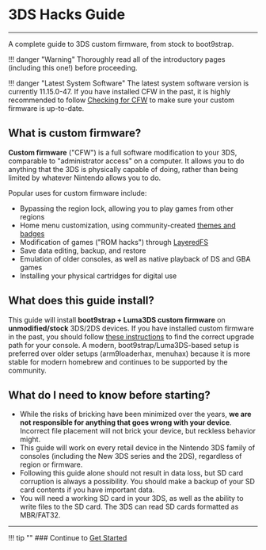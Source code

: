 # 3DS Hacks Guide
___
A complete guide to 3DS custom firmware, from stock to boot9strap.

!!! danger "Warning"
    Thoroughly read all of the introductory pages (including this one!) before proceeding.

!!! danger "Latest System Software"
	The latest system software version is currently 11.15.0-47. If you have installed CFW in the past, it is highly recommended to follow [Checking for CFW](extras/checking-for-cfw) to make sure your custom firmware is up-to-date.

## What is custom firmware?

**Custom firmware** ("CFW") is a full software modification to your 3DS, comparable to "administrator access" on a computer. It allows you to do anything that the 3DS is physically capable of doing, rather than being limited by whatever Nintendo allows you to do.

Popular uses for custom firmware include:

* Bypassing the region lock, allowing you to play games from other regions
* Home menu customization, using community-created [themes and badges](https://themeplaza.art)
* Modification of games ("ROM hacks") through [LayeredFS](https://github.com/knight-ryu12/godmode9-layeredfs-usage/wiki/Using-Luma3DS'-layeredfs-(Only-version-8.0-and-higher))
* Save data editing, backup, and restore
* Emulation of older consoles, as well as native playback of DS and GBA games
* Installing your physical cartridges for digital use

## What does this guide install?

This guide will install **boot9strap + Luma3DS custom firmware** on **unmodified/stock** 3DS/2DS devices. If you have installed custom firmware in the past, you should follow [these instructions](extras/checking-for-cfw.md) to find the correct upgrade path for your console. A modern, boot9strap/Luma3DS-based setup is preferred over older setups (arm9loaderhax, menuhax) because it is more stable for modern homebrew and continues to be supported by the community.

## What do I need to know before starting?

* While the risks of bricking have been minimized over the years, **we are not responsible for anything that goes wrong with your device**. Incorrect file placement will not brick your device, but reckless behavior might.
* This guide will work on every retail device in the Nintendo 3DS family of consoles (including the New 3DS series and the 2DS), regardless of region or firmware.
* Following this guide alone should not result in data loss, but SD card corruption is always a possibility. You should make a backup of your SD card contents if you have important data.
* You will need a working SD card in your 3DS, as well as the ability to write files to the SD card. The 3DS can read SD cards formatted as MBR/FAT32.

___

!!! tip ""
    ### Continue to [Get Started](user-guide/get-started.md)
